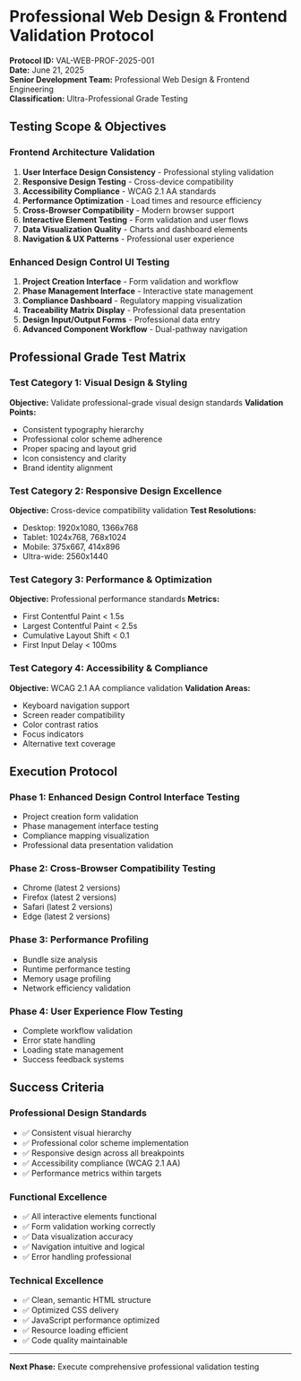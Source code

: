# Professional Web Design & Frontend Validation Protocol
**Protocol ID:** VAL-WEB-PROF-2025-001  
**Date:** June 21, 2025  
**Senior Development Team:** Professional Web Design & Frontend Engineering  
**Classification:** Ultra-Professional Grade Testing  

## Testing Scope & Objectives

### Frontend Architecture Validation
1. **User Interface Design Consistency** - Professional styling validation
2. **Responsive Design Testing** - Cross-device compatibility
3. **Accessibility Compliance** - WCAG 2.1 AA standards
4. **Performance Optimization** - Load times and resource efficiency
5. **Cross-Browser Compatibility** - Modern browser support
6. **Interactive Element Testing** - Form validation and user flows
7. **Data Visualization Quality** - Charts and dashboard elements
8. **Navigation & UX Patterns** - Professional user experience

### Enhanced Design Control UI Testing
1. **Project Creation Interface** - Form validation and workflow
2. **Phase Management Interface** - Interactive state management
3. **Compliance Dashboard** - Regulatory mapping visualization
4. **Traceability Matrix Display** - Professional data presentation
5. **Design Input/Output Forms** - Professional data entry
6. **Advanced Component Workflow** - Dual-pathway navigation

## Professional Grade Test Matrix

### Test Category 1: Visual Design & Styling
**Objective:** Validate professional-grade visual design standards
**Validation Points:**
- Consistent typography hierarchy
- Professional color scheme adherence
- Proper spacing and layout grid
- Icon consistency and clarity
- Brand identity alignment

### Test Category 2: Responsive Design Excellence
**Objective:** Cross-device compatibility validation
**Test Resolutions:**
- Desktop: 1920x1080, 1366x768
- Tablet: 1024x768, 768x1024
- Mobile: 375x667, 414x896
- Ultra-wide: 2560x1440

### Test Category 3: Performance & Optimization
**Objective:** Professional performance standards
**Metrics:**
- First Contentful Paint < 1.5s
- Largest Contentful Paint < 2.5s
- Cumulative Layout Shift < 0.1
- First Input Delay < 100ms

### Test Category 4: Accessibility & Compliance
**Objective:** WCAG 2.1 AA compliance validation
**Validation Areas:**
- Keyboard navigation support
- Screen reader compatibility
- Color contrast ratios
- Focus indicators
- Alternative text coverage

## Execution Protocol

### Phase 1: Enhanced Design Control Interface Testing
- Project creation form validation
- Phase management interface testing
- Compliance mapping visualization
- Professional data presentation validation

### Phase 2: Cross-Browser Compatibility Testing
- Chrome (latest 2 versions)
- Firefox (latest 2 versions)
- Safari (latest 2 versions)
- Edge (latest 2 versions)

### Phase 3: Performance Profiling
- Bundle size analysis
- Runtime performance testing
- Memory usage profiling
- Network efficiency validation

### Phase 4: User Experience Flow Testing
- Complete workflow validation
- Error state handling
- Loading state management
- Success feedback systems

## Success Criteria

### Professional Design Standards
- ✅ Consistent visual hierarchy
- ✅ Professional color scheme implementation
- ✅ Responsive design across all breakpoints
- ✅ Accessibility compliance (WCAG 2.1 AA)
- ✅ Performance metrics within targets

### Functional Excellence
- ✅ All interactive elements functional
- ✅ Form validation working correctly
- ✅ Data visualization accuracy
- ✅ Navigation intuitive and logical
- ✅ Error handling professional

### Technical Excellence
- ✅ Clean, semantic HTML structure
- ✅ Optimized CSS delivery
- ✅ JavaScript performance optimized
- ✅ Resource loading efficient
- ✅ Code quality maintainable

---
**Next Phase:** Execute comprehensive professional validation testing